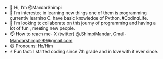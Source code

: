 - 👋 Hi, I’m @MandarShimpi
- 👀 I’m interested in learning new things one of them is programming currently learning C, have basic knowledge of Python. #CodingLife.
- 💞️ I’m looking to collaborate on this journy of programming and having a lot of fun , meeting new people.
- 📫 How to reach me- X (twitter) @_ShimpiMandar, Gmail- Mandarshimpi999@gmail.com
- 😄 Pronouns: He/Him
- ⚡ Fun fact: I started coding since 7th grade and in love with it ever since.
